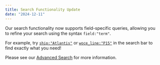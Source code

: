 ```yaml
---
title: Search Functionality Update
date: "2024-12-11"
---
```


Our search functionality now supports field-specific queries, allowing you to refine your search using the syntax `field:"term"`.

For example, try [`ship:"Atlantis"`][1] or [`woce_line:"P15"`][2] in the search bar to find exactly what you need!

Please see our [Advanced Search][3] for more information.


[1]: /search?q=ship%3A%22Atlantis%22
[2]: /search?q=woce_line%3A%22P15%22
[3]: /search/advanced